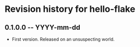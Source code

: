 # Revision history for hello-flake

## 0.1.0.0 -- YYYY-mm-dd

* First version. Released on an unsuspecting world.
